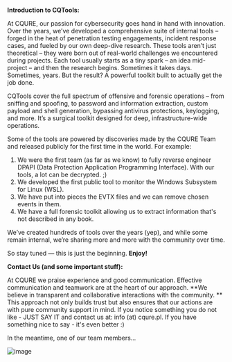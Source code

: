 **Introduction to CQTools:**

At CQURE, our passion for cybersecurity goes hand in hand with innovation. Over the years, we’ve developed a comprehensive suite of internal tools – forged in the heat of penetration testing engagements, incident response cases, and fueled by our own deep-dive research. These tools aren’t just theoretical – they were born out of real-world challenges we encountered during projects.
Each tool usually starts as a tiny spark – an idea mid-project – and then the research begins. Sometimes it takes days. Sometimes, years. But the result? A powerful toolkit built to actually get the job done.

CQTools cover the full spectrum of offensive and forensic operations – from sniffing and spoofing, to password and information extraction, custom payload and shell generation, bypassing antivirus protections, keylogging, and more. It’s a surgical toolkit designed for deep, infrastructure-wide operations.

Some of the tools are powered by discoveries made by the CQURE Team and released publicly for the first time in the world. For example:

1. We were the first team (as far as we know) to fully reverse engineer DPAPI (Data Protection Application Programming Interface). With our tools, a lot can be decrypted. ;)
2. We developed the first public tool to monitor the Windows Subsystem for Linux (WSL).
3. We have put into pieces the EVTX files and we can remove chosen events in them.
4. We have a full forensic toolkit allowing us to extract information that's not described in any book. 

We’ve created hundreds of tools over the years (yep), and while some remain internal, we’re sharing more and more with the community over time.

So stay tuned — this is just the beginning. **Enjoy!** 

**Contact Us (and some important stuff):**

At CQURE we praise experience and good communication. 
Effective communication and teamwork are at the heart of our approach. 
**We believe in transparent and collaborative interactions with the community. **
This approach not only builds trust but also ensures that our actions are with pure community support in mind. 
If you notice something you do not like - JUST SAY IT and contact us at: info (at) cqure.pl. If you have something nice to say - it's even better :) 

In the meantime, one of our team members...

![image](https://github.com/user-attachments/assets/cd0129ce-2d38-4b46-b0ab-598f2a0b33de)


